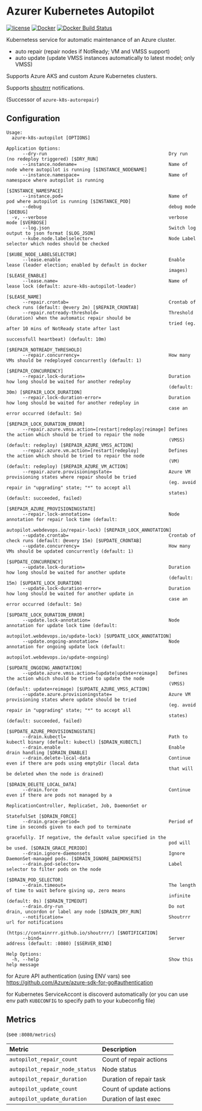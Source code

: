 Azurer Kubernetes Autopilot
============================

[![license](https://img.shields.io/github/license/webdevops/azure-k8s-autopilot.svg)](https://github.com/webdevops/azure-k8s-autopilot/blob/master/LICENSE)
[![Docker](https://img.shields.io/docker/cloud/automated/webdevops/azure-k8s-autopilot)](https://hub.docker.com/r/webdevops/azure-k8s-autopilot/)
[![Docker Build Status](https://img.shields.io/docker/cloud/build/webdevops/azure-k8s-autopilot)](https://hub.docker.com/r/webdevops/azure-k8s-autopilot/)

Kubernetess service for automatic maintenance of an Azure cluster.

- auto repair (repair nodes if NotReady; VM and VMSS support)
- auto update (update VMSS instances automatically to latest model; only VMSS)

Supports Azure AKS and custom Azure Kubernetes clusters.

Supports [shoutrrr](https://containrrr.github.io/shoutrrr/) notifications.

(Successor of `azure-k8s-autorepair`)

Configuration
-------------

```
Usage:
  azure-k8s-autopilot [OPTIONS]

Application Options:
      --dry-run                                             Dry run (no redeploy triggered) [$DRY_RUN]
      --instance.nodename=                                  Name of node where autopilot is running [$INSTANCE_NODENAME]
      --instance.namespace=                                 Name of namespace where autopilot is running
                                                            [$INSTANCE_NAMESPACE]
      --instance.pod=                                       Name of pod where autopilot is running [$INSTANCE_POD]
      --debug                                               debug mode [$DEBUG]
  -v, --verbose                                             verbose mode [$VERBOSE]
      --log.json                                            Switch log output to json format [$LOG_JSON]
      --kube.node.labelselector=                            Node Label selector which nodes should be checked
                                                            [$KUBE_NODE_LABELSELECTOR]
      --lease.enable                                        Enable lease (leader election; enabled by default in docker
                                                            images) [$LEASE_ENABLE]
      --lease.name=                                         Name of lease lock (default: azure-k8s-autopilot-leader)
                                                            [$LEASE_NAME]
      --repair.crontab=                                     Crontab of check runs (default: @every 2m) [$REPAIR_CRONTAB]
      --repair.notready-threshold=                          Threshold (duration) when the automatic repair should be
                                                            tried (eg. after 10 mins of NotReady state after last
                                                            successfull heartbeat) (default: 10m)
                                                            [$REPAIR_NOTREADY_THRESHOLD]
      --repair.concurrency=                                 How many VMs should be redeployed concurrently (default: 1)
                                                            [$REPAIR_CONCURRENCY]
      --repair.lock-duration=                               Duration how long should be waited for another redeploy
                                                            (default: 30m) [$REPAIR_LOCK_DURATION]
      --repair.lock-duration-error=                         Duration how long should be waited for another redeploy in
                                                            case an error occurred (default: 5m)
                                                            [$REPAIR_LOCK_DURATION_ERROR]
      --repair.azure.vmss.action=[restart|redeploy|reimage] Defines the action which should be tried to repair the node
                                                            (VMSS) (default: redeploy) [$REPAIR_AZURE_VMSS_ACTION]
      --repair.azure.vm.action=[restart|redeploy]           Defines the action which should be tried to repair the node
                                                            (VM) (default: redeploy) [$REPAIR_AZURE_VM_ACTION]
      --repair.azure.provisioningstate=                     Azure VM provisioning states where repair should be tried
                                                            (eg. avoid repair in "upgrading" state; "*" to accept all
                                                            states) (default: succeeded, failed)
                                                            [$REPAIR_AZURE_PROVISIONINGSTATE]
      --repair.lock-annotation=                             Node annotation for repair lock time (default:
                                                            autopilot.webdevops.io/repair-lock) [$REPAIR_LOCK_ANNOTATION]
      --update.crontab=                                     Crontab of check runs (default: @every 15m) [$UPDATE_CRONTAB]
      --update.concurrency=                                 How many VMs should be updated concurrently (default: 1)
                                                            [$UPDATE_CONCURRENCY]
      --update.lock-duration=                               Duration how long should be waited for another update
                                                            (default: 15m) [$UPDATE_LOCK_DURATION]
      --update.lock-duration-error=                         Duration how long should be waited for another update in
                                                            case an error occurred (default: 5m)
                                                            [$UPDATE_LOCK_DURATION_ERROR]
      --update.lock-annotation=                             Node annotation for update lock time (default:
                                                            autopilot.webdevops.io/update-lock) [$UPDATE_LOCK_ANNOTATION]
      --update.ongoing-annotation=                          Node annotation for ongoing update lock (default:
                                                            autopilot.webdevops.io/update-ongoing)
                                                            [$UPDATE_ONGOING_ANNOTATION]
      --update.azure.vmss.action=[update|update+reimage]    Defines the action which should be tried to update the node
                                                            (VMSS) (default: update+reimage) [$UPDATE_AZURE_VMSS_ACTION]
      --update.azure.provisioningstate=                     Azure VM provisioning states where update should be tried
                                                            (eg. avoid repair in "upgrading" state; "*" to accept all
                                                            states) (default: succeeded, failed)
                                                            [$UPDATE_AZURE_PROVISIONINGSTATE]
      --drain.kubectl=                                      Path to kubectl binary (default: kubectl) [$DRAIN_KUBECTL]
      --drain.enable                                        Enable drain handling [$DRAIN_ENABLE]
      --drain.delete-local-data                             Continue even if there are pods using emptyDir (local data
                                                            that will be deleted when the node is drained)
                                                            [$DRAIN_DELETE_LOCAL_DATA]
      --drain.force                                         Continue even if there are pods not managed by a
                                                            ReplicationController, ReplicaSet, Job, DaemonSet or
                                                            StatefulSet [$DRAIN_FORCE]
      --drain.grace-period=                                 Period of time in seconds given to each pod to terminate
                                                            gracefully. If negative, the default value specified in the
                                                            pod will be used. [$DRAIN_GRACE_PERIOD]
      --drain.ignore-daemonsets                             Ignore DaemonSet-managed pods. [$DRAIN_IGNORE_DAEMONSETS]
      --drain.pod-selector=                                 Label selector to filter pods on the node
                                                            [$DRAIN_POD_SELECTOR]
      --drain.timeout=                                      The length of time to wait before giving up, zero means
                                                            infinite (default: 0s) [$DRAIN_TIMEOUT]
      --drain.dry-run                                       Do not drain, uncordon or label any node [$DRAIN_DRY_RUN]
      --notification=                                       Shoutrrr url for notifications
                                                            (https://containrrr.github.io/shoutrrr/) [$NOTIFICATION]
      --bind=                                               Server address (default: :8080) [$SERVER_BIND]

Help Options:
  -h, --help                                                Show this help message
```

for Azure API authentication (using ENV vars) see https://github.com/Azure/azure-sdk-for-go#authentication

for Kubernetes ServiceAccont is discoverd automatically (or you can use env path `KUBECONFIG` to specify path to your kubeconfig file)

Metrics
-------

 (see `:8080/metrics`)

| Metric                         | Description                                     |
|:-------------------------------|:------------------------------------------------|
| `autopilot_repair_count`       | Count of repair actions                         |
| `autopilot_repair_node_status` | Node status                                     |
| `autopilot_repair_duration`    | Duration of repair task                         |
| `autopilot_update_count`       | Count of update actions                         |
| `autopilot_update_duration`    | Duration of last exec                           |
